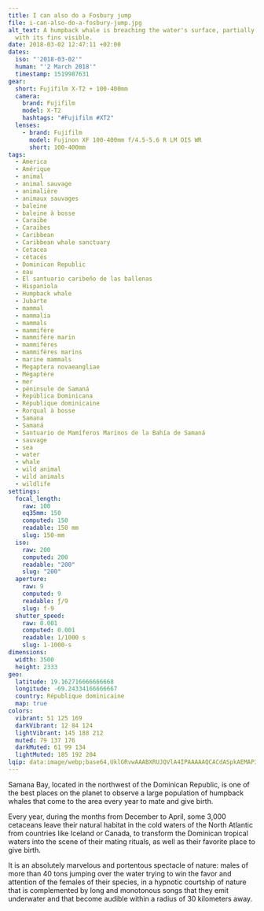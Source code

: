 ```yaml
---
title: I can also do a Fosbury jump
file: i-can-also-do-a-fosbury-jump.jpg
alt_text: A humpback whale is breaching the water's surface, partially emerging
  with its fins visible.
date: 2018-03-02 12:47:11 +02:00
dates:
  iso: "'2018-03-02'"
  human: "'2 March 2018'"
  timestamp: 1519987631
gear:
  short: Fujifilm X-T2 + 100-400mm
  camera:
    brand: Fujifilm
    model: X-T2
    hashtags: "#Fujifilm #XT2"
  lenses:
    - brand: Fujifilm
      model: Fujinon XF 100-400mm f/4.5-5.6 R LM OIS WR
      short: 100-400mm
tags:
  - America
  - Amérique
  - animal
  - animal sauvage
  - animalière
  - animaux sauvages
  - baleine
  - baleine à bosse
  - Caraïbe
  - Caraïbes
  - Caribbean
  - Caribbean whale sanctuary
  - Cetacea
  - cétacés
  - Dominican Republic
  - eau
  - El santuario caribeño de las ballenas
  - Hispaniola
  - Humpback whale
  - Jubarte
  - mammal
  - mammalia
  - mammals
  - mammifère
  - mammifère marin
  - mammifères
  - mammifères marins
  - marine mammals
  - Megaptera novaeangliae
  - Mégaptère
  - mer
  - péninsule de Samaná
  - República Dominicana
  - République dominicaine
  - Rorqual à bosse
  - Samana
  - Samaná
  - Santuario de Mamíferos Marinos de la Bahía de Samaná
  - sauvage
  - sea
  - water
  - whale
  - wild animal
  - wild animals
  - wildlife
settings:
  focal_length:
    raw: 100
    eq35mm: 150
    computed: 150
    readable: 150 mm
    slug: 150-mm
  iso:
    raw: 200
    computed: 200
    readable: "200"
    slug: "200"
  aperture:
    raw: 9
    computed: 9
    readable: ƒ/9
    slug: f-9
  shutter_speed:
    raw: 0.001
    computed: 0.001
    readable: 1/1000 s
    slug: 1-1000-s
dimensions:
  width: 3500
  height: 2333
geo:
  latitude: 19.162716666666668
  longitude: -69.24334166666667
  country: République dominicaine
  map: true
colors:
  vibrant: 51 125 169
  darkVibrant: 12 84 124
  lightVibrant: 145 188 212
  muted: 79 137 176
  darkMuted: 61 99 134
  lightMuted: 185 192 204
lqip: data:image/webp;base64,UklGRvwAAABXRUJQVlA4IPAAAAAQCACdASpkAEMAP3GozF60tymtqhdKAuAuCWVt2YDE8mj8EiDUIrlQlycN2MPPF6neb7qsGvRfcOVWp7ZkRRvGg4q2gYlzkJLAAP6mkSNZC1BRJ73LRROj0iIxNA4VfR+vNQXLB/JlTA42kqo7ucEgbYajR5YIJSB7TmydyJN1Ac/IcTSZxHyNcMkx43zxUr2KXtMOgMRhmG78dwWdX2hKAaftzmI1nNH2tXID8cnfV0w05g76f+t6RPXHq0s+jXjbc75nsI43tmiBpjSSAoHNbV9TWm4oGc50B+BTSAXAnyrtGDKuna1DaxSVee8kAAA=
---
```


Samana Bay, located in the northwest of the Dominican Republic, is one of the best places on the planet to observe a large population of humpback whales that come to the area every year to mate and give birth.

Every year, during the months from December to April, some 3,000 cetaceans leave their natural habitat in the cold waters of the North Atlantic from countries like Iceland or Canada, to transform the Dominican tropical waters into the scene of their mating rituals, as well as their favorite place to give birth.

It is an absolutely marvelous and portentous spectacle of nature: males of more than 40 tons jumping over the water trying to win the favor and attention of the females of their species, in a hypnotic courtship of nature that is complemented by long and monotonous songs that they emit underwater and that become audible within a radius of 30 kilometers away.
